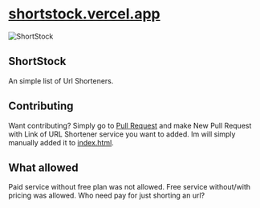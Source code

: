 # [shortstock.vercel.app](https://shortstock.vercel.app/)
![ShortStock](https://i.imgur.com/LXld15B.png)

## ShortStock
An simple list of Url Shorteners.

## Contributing
Want contributing? Simply go to [Pull Request](https://github.com/LIGMATV/ShortStock/pulls) and make New Pull Request with Link of URL Shortener service you want to added. Im will simply manually added it to [index.html](https://github.com/LIGMATV/ShortStock/blob/main/index.html).

## What allowed
Paid service without free plan was not allowed.
Free service without/with pricing was allowed.
Who need pay for just shorting an url?
